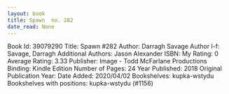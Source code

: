 ```yaml
---
layout: book
title: Spawn  no. 282
date_read: None
---
```


Book Id: 39079290
Title: Spawn #282
Author: Darragh Savage
Author l-f: Savage, Darragh
Additional Authors: Jason Alexander
ISBN: 
My Rating: 0
Average Rating: 3.33
Publisher: Image - Todd McFarlane Productions
Binding: Kindle Edition
Number of Pages: 24
Year Published: 2018
Original Publication Year: 
Date Added: 2020/04/02
Bookshelves: kupka-wstydu
Bookshelves with positions: kupka-wstydu (#1156)

